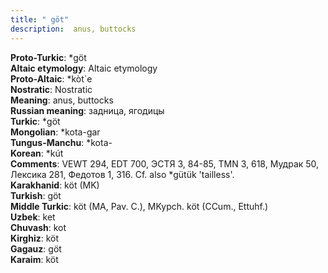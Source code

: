 ```yaml
---
title: " göt"
description:  anus, buttocks
---
```


<strong>Proto-Turkic</strong>:  *göt<br>
<strong>Altaic etymology</strong>:  Altaic etymology<br>
<strong> Proto-Altaic</strong>:  *kòt`e<br>
<strong>Nostratic</strong>:  Nostratic<br>
<strong>Meaning</strong>:  anus, buttocks<br>
<strong>Russian meaning</strong>:  задница, ягодицы<br>
<strong>Turkic</strong>:  *göt<br>
<strong>Mongolian</strong>:  *kota-gar<br>
<strong>Tungus-Manchu</strong>:  *kota-<br>
<strong>Korean</strong>:  *kút<br>
<strong>Comments</strong>:  VEWT 294, EDT 700, ЭСТЯ 3, 84-85, TMN 3, 618, Мудрак 50, Лексика 281, Федотов 1, 316. Cf. also *gütük 'tailless'.<br>
<strong>Karakhanid</strong>:  köt (MK)<br>
<strong>Turkish</strong>:  göt<br>
<strong>Middle Turkic</strong>:  köt (MA, Pav. C.), MKypch. köt (CCum., Ettuhf.)<br>
<strong>Uzbek</strong>:  ket<br>
<strong>Chuvash</strong>:  kot<br>
<strong>Kirghiz</strong>:  köt<br>
<strong>Gagauz</strong>:  göt<br>
<strong>Karaim</strong>:  köt<br>


